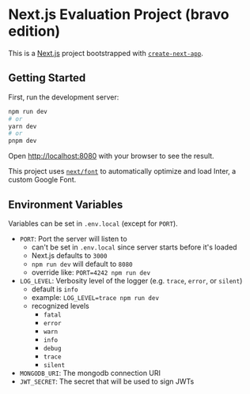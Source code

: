 # Next.js Evaluation Project (bravo edition)

This is a [Next.js](https://nextjs.org/) project bootstrapped with [`create-next-app`](https://github.com/vercel/next.js/tree/canary/packages/create-next-app).

## Getting Started

First, run the development server:

```bash
npm run dev
# or
yarn dev
# or
pnpm dev
```

Open [http://localhost:8080](http://localhost:8080)
with your browser to see the result.

This project uses [`next/font`](https://nextjs.org/docs/basic-features/font-optimization)
to automatically optimize and load Inter, a custom Google Font.

## Environment Variables

Variables can be set in `.env.local` (except for `PORT`).

- `PORT`: Port the server will listen to
  - can't be set in `.env.local` since server starts before it's loaded
  - Next.js defaults to `3000`
  - `npm run dev` will default to `8080`
  - override like: `PORT=4242 npm run dev`
- `LOG_LEVEL`: Verbosity level of the logger (e.g. `trace`, `error`, or `silent`)
  - default is `info`
  - example: `LOG_LEVEL=trace npm run dev`
  - recognized levels
    - `fatal`
    - `error`
    - `warn`
    - `info`
    - `debug`
    - `trace`
    - `silent`
- `MONGODB_URI`: The mongodb connection URI
- `JWT_SECRET`: The secret that will be used to sign JWTs

